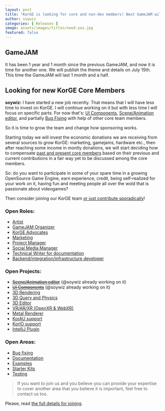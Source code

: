 ```yaml
---
layout: post
title: "KorGE is looking for core and non-dev members! Next GameJAM will start on 15th July!"
author: soywiz
categories: [ Releases ]
image: assets/images/titles/need-you.jpg
featured: false
---
```


## GameJAM

It has been 1 year and 1 month since the previous GameJAM, and now it is time for another one.
We will publish the theme and details on July 15th. This time the GameJAM will last 1 month and a half.

## Looking for new KorGE Core Members

**soywiz:** I have started a new job recently. That means that I will have less time to invest on KorGE.
I will continue working on it but with less time I will focus on specific parts.
For now that's:
[UI Components](https://www.notion.so/KorGE-c6305d268db54505a5035029bab30708?p=627ee4f9894b4b46b572d442b267043e),
[Scene/Animation editor](https://www.notion.so/KorGE-c6305d268db54505a5035029bab30708?p=cadb67f6bfa240f08db4181f4de21004),
and partially [Bug Fixing](https://www.notion.so/soywiz/KorGE-c6305d268db54505a5035029bab30708?p=3120c4a0930c4c1caa62e061e4d31aeb) with help of other core team members.

So it is time to grow the team and change how sponsoring works.

Starting today we will invest the economic donations we are receiving from several sources to grow KorGE:
marketing, gamejams, hardware etc., then after reaching some income in montly donations, we will
start deciding how to compensate [past and present core members](https://www.notion.so/soywiz/5eeabb82141c4333ab2dd910c2bdecb2?v=4cd11ee773364304ad1321c3d2a29291) based on their previous and current
contributions in a fair way yet to be discussed among the core members.

So: do you want to participate in some of your spare time in a growing OpenSource Game Engine,
earn experience, credit, being self-realized for your work on it, having fun and
meeting people all over the wold that is passionate about videogames?

Then consider joining our KorGE team [or just contribute sporadically](https://www.notion.so/KorGE-Joining-the-organization-5f295b4ffe9a453792b10ca09169f5c9)!

### Open Roles:

* [Artist](https://www.notion.so/KorGE-c6305d268db54505a5035029bab30708?p=f2a26645f7d3474fab0bf757d514eec2)
* [GameJAM Organizer](https://www.notion.so/KorGE-c6305d268db54505a5035029bab30708?p=7146e2f995f047efa9dbb22d3833d0f2)
* [KorGE Advocates](https://www.notion.so/KorGE-c6305d268db54505a5035029bab30708?p=e6690b774b90469096acdc1fdc86bf8e)
* [Marketing](https://www.notion.so/KorGE-c6305d268db54505a5035029bab30708?p=b49310f1176d4e50bb6dcc1273df270b)
* [Project Manager](https://www.notion.so/KorGE-c6305d268db54505a5035029bab30708?p=b928832e981b41edaa960f0190d01ca0)
* [Social Media Manager](https://www.notion.so/KorGE-c6305d268db54505a5035029bab30708?p=ec4f587de07e4da2a73cdad3a61c4689)
* [Technical Writer for documentation](https://www.notion.so/KorGE-c6305d268db54505a5035029bab30708?p=7a807375bf1640b09a050727e7f72998)
* [Backend/integration/infrastructure developer](https://www.notion.so/KorGE-c6305d268db54505a5035029bab30708?p=342b9e6d502d473d94f7aafab88f2119)

### Open Projects:

* [~~Scene/Animation editor~~](https://www.notion.so/KorGE-c6305d268db54505a5035029bab30708?p=cadb67f6bfa240f08db4181f4de21004) (@soywiz already working on it)
* [~~UI Components~~](https://www.notion.so/KorGE-c6305d268db54505a5035029bab30708?p=627ee4f9894b4b46b572d442b267043e) (@soywiz already working on it)
* [3D Rendering](https://www.notion.so/KorGE-c6305d268db54505a5035029bab30708?p=6074a59412084f99b4308c051240731e)
* [3D Query and Physics](https://www.notion.so/KorGE-c6305d268db54505a5035029bab30708?p=9cbeeacf9e7046d09782ee095f50f755)
* [3D Editor](https://www.notion.so/KorGE-c6305d268db54505a5035029bab30708?p=00f55881a4844d1f95b827be3d5cba68)
* [VR/AR/XR (OpenXR & WebXR)](https://www.notion.so/KorGE-c6305d268db54505a5035029bab30708?p=18cf5f75340c4d8c817e928bf7e91213)
* [Metal Renderer](https://www.notion.so/KorGE-c6305d268db54505a5035029bab30708?p=fb91ae4284af468bb1580a54daa4e53b)
* [KorAU support](https://www.notion.so/KorGE-c6305d268db54505a5035029bab30708?p=ddb2593ce2cf44b2b3e6db6010ffb6b2)
* [KorIO support](https://www.notion.so/KorGE-c6305d268db54505a5035029bab30708?p=03c2f8ee81d34164b4ba298432d2844e)
* [IntelliJ Plugin](https://www.notion.so/KorGE-c6305d268db54505a5035029bab30708?p=b9aa7f16cd1e48d2bff2657e542e956e)

### Open Areas:

* [Bug fixing](https://www.notion.so/KorGE-c6305d268db54505a5035029bab30708?p=3120c4a0930c4c1caa62e061e4d31aeb)
* [Documentation](https://www.notion.so/KorGE-c6305d268db54505a5035029bab30708?p=7a807375bf1640b09a050727e7f72998)
* [Examples](https://www.notion.so/KorGE-c6305d268db54505a5035029bab30708?p=25eb4b72ca5443039e48367b1449eb75)
* [Starter Kits](https://www.notion.so/KorGE-c6305d268db54505a5035029bab30708?p=f13972094ab84b9c96c0e4ba8ebb7d26)
* [Testing](https://www.notion.so/KorGE-c6305d268db54505a5035029bab30708?p=2949082fa0a349259849e204f611407d)

> If you want to join us and you believe you can provide your
expertise to cover another area that you believe it is important,
feel free to contact us too.

Please, read [the full details for joining](https://www.notion.so/KorGE-Joining-the-organization-5f295b4ffe9a453792b10ca09169f5c9).


